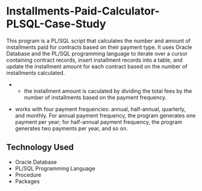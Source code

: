 # Installments-Paid-Calculator-PLSQL-Case-Study
This program is a PL/SQL script that calculates the number and amount of installments paid for contracts based on their payment type. It uses Oracle Database and the PL/SQL programming language to iterate over a cursor containing contract records, insert installment records into a table, and update the installment amount for each contract based on the number of installments calculated.
* - the installment amount is caculated by dividing the total fees by the number of installments based on the payment frequency.
- works with four payment frequencies: annual, half-annual, quarterly, and monthly. For annual payment frequency, the program generates one payment per year; for half-annual payment frequency, the program generates two payments per year, and so on.
## Technology Used
* Oracle Database 
* PL/SQL Programming Language
* Procedure
* Packages
